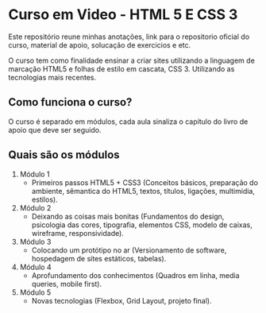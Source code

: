 # Curso em Video - HTML 5 E CSS 3 

Este repositório reune minhas anotações, link para o repositorio oficial do curso, material de apoio, solucação de exercicios e etc.

O curso tem como finalidade ensinar a criar sites utilizando a linguagem de marcação HTML5 e folhas de estilo em cascata, CSS 3. Utilizando as tecnologias mais recentes. 

## Como funciona o curso?

O curso é separado em módulos, cada aula sinaliza o capítulo do livro de apoio que deve ser seguido.

## Quais são os módulos

1. Módulo 1
    - Primeiros passos HTML5 + CSS3 (Conceitos básicos, preparação do ambiente, sêmantica do HTML5, textos, títulos, ligações, multimidia, estilos).
2. Módulo 2
    - Deixando as coisas mais bonitas (Fundamentos do design, psicologia das cores, tipografia, elementos CSS, modelo de caixas, wireframe, responsividade).
3. Módulo 3
    - Colocando um protótipo no ar (Versionamento de software, hospedagem de sites estáticos, tabelas).
4. Módulo 4
    - Aprofundamento dos conhecimentos (Quadros em linha, media queries, mobile first).
5. Módulo 5
    - Novas tecnologias (Flexbox, Grid Layout, projeto final).